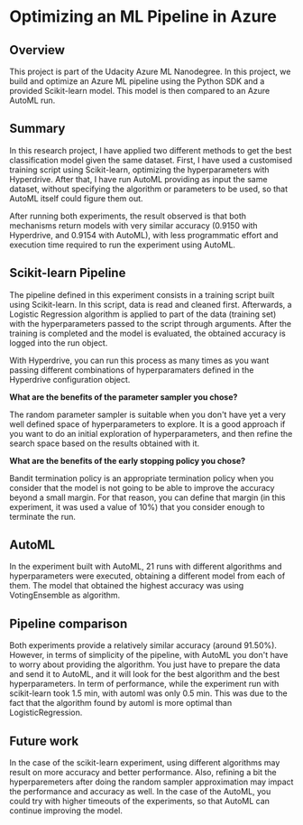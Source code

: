 # Optimizing an ML Pipeline in Azure

## Overview
This project is part of the Udacity Azure ML Nanodegree.
In this project, we build and optimize an Azure ML pipeline using the Python SDK and a provided Scikit-learn model.
This model is then compared to an Azure AutoML run.

## Summary
In this research project, I have applied two different methods to get the best classification model given the same dataset.
First, I have used a customised training script using Scikit-learn, optimizing the hyperparameters with Hyperdrive.
After that, I have run AutoML providing as input the same dataset, without specifying the algorithm or parameters to be 
used, so that AutoML itself could figure them out.

After running both experiments, the result observed is that both mechanisms return models with very similar accuracy
(0.9150 with Hyperdrive, and 0.9154 with AutoML), with less programmatic effort and execution time required to run the 
experiment using AutoML.

## Scikit-learn Pipeline
The pipeline defined in this experiment consists in a training script built using Scikit-learn. In this script, data is
read and cleaned first. Afterwards, a Logistic Regression algorithm is applied to part of the data (training set) with the 
hyperparameters passed to the script through arguments. After the training is completed and the model is evaluated, the 
obtained accuracy is logged into the run object.

With Hyperdrive, you can run this process as many times as you want passing different combinations of hyperparamaters
defined in the Hyperdrive configuration object.  

**What are the benefits of the parameter sampler you chose?**

The random parameter sampler is suitable when you don't have yet a very well defined space of hyperparameters to explore.
It is a good approach if you want to do an initial exploration of hyperparameters, and then refine the search space based 
on the results obtained with it. 

**What are the benefits of the early stopping policy you chose?**

Bandit termination policy is an appropriate termination policy when you consider that the model is not going to be able 
to improve the accuracy beyond a small margin. For that reason, you can define that margin (in this experiment, it was used 
a value of 10%) that you consider enough to terminate the run. 

## AutoML
In the experiment built with AutoML, 21 runs with different algorithms and hyperparameters were executed, obtaining a
different model from each of them. The model that obtained the highest accuracy was using VotingEnsemble as algorithm. 

## Pipeline comparison

Both experiments provide a relatively similar accuracy (around 91.50%). However, in terms of simplicity of the pipeline, 
with AutoML you don't have to worry about providing the algorithm. You just have to prepare the data and send it to AutoML,
and it will look for the best algorithm and the best hyperparameters. In term of performance, while the experiment run with
scikit-learn took 1.5 min, with automl was only 0.5 min. This was due to the fact that the algorithm found by automl is 
more optimal than LogisticRegression. 

## Future work

In the case of the scikit-learn experiment, using different algorithms may result on more accuracy and better performance. 
Also, refining a bit the hyperparemeters after doing the random sampler approximation may impact the performance and accuracy as well.
In the case of the AutoML, you could try with higher timeouts of the experiments, so that AutoML can continue improving 
the model.
